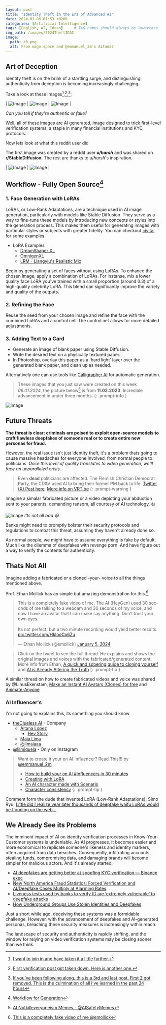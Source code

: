 ```yaml
---
layout: post
title: "Identity Theft in the Era of Advanced AI"
date: 2024-01-06 01:53 +0200
categories: [Artificial Intelligence]
tags: [English, AI, Ideas]     # TAG names should always be lowercase
img_path: /images/2024TheftIDAI
image:
  path: /0.png
  alt: From mage.space and @emmanuel_2m's Aitana2
---
```


## Art of Deception

Identity theft is on the brink of a startling surge, and distinguishing authenticity from deception is becoming increasingly challenging.

Take a look at these images[^1],[^2],[^3];

| ![Image](/1.jpeg) | ![Image](/2.jpg) | ![Image](/6.jpeg) |

*Can you tell if they're authentic or fake?*

Well, all of these images are AI generated, image designed to trick first-level verification systems, a staple in many financial institutions and KYC protocols.

Now lets look at what this reddit user did

The first image was created by a reddit user **u/*harsh*** and was shared on **r/StableDiffusion**. The rest are thanks to u/*harsh*'s inspiration.

| ![Image](/3.jpeg) | ![Image](/5.png) |

## Workflow - Fully Open Source[^4]

### 1. Face Generation with LoRAs

LoRAs, or Low-Rank Adaptations, are a technique used in AI image generation, particularly with models like Stable Diffusion. They serve as a way to fine-tune these models by introducing new concepts or styles into the generation process. This makes them useful for generating images with particular styles or subjects with greater fidelity. You can checkout [civitai](https://civitai.com/) for some examples.

- LoRA Examples
  - [DreamShaper XL](https://civitai.com/models/112902/dreamshaper-xl)
  - [OmnigenXL](https://civitai.com/models/203014/omnigenxl-nsfw-and-sfw)
  - [LRM - Liangyiu's Realistic Mix](https://civitai.com/models/81304/lrm-liangyius-realistic-mix)

Begin by generating a set of faces without using LoRAs. To enhance the chosen image, apply a combination of LoRAs.
For instanse, mix a lower quality face LoRA you've trained with a small proportion (around 0.3) of a high-quality celebrity LoRA.
This blend can significantly improve the variety and quality of the outputs.

### 2. Refining the Face

Reuse the seed from your chosen image and refine the face with the combined LoRAs and a control net. The control net allows for more detailed adjustments.

### 3. Adding Text to a Card

- Generate an image of blank paper using Stable Diffusion.
- Write the desired text on a physically textured paper.
- In Photoshop, overlay this paper as a 'hard light' layer over the generated blank paper, and clean up as needed.

Alternatively one can use tools like [Calligrapher AI](https://www.calligrapher.ai/) for automatic generation.

> These images that you just saw were created on this week *06.01.2024*, the picture below[^5] is from **11.02.2023**. Incredible advancement in under three months.
{: .prompt-info }

![Image](/7.jpeg)

## Future Threats

**The threat is clear: criminals are poised to exploit open-source models to craft flawless deepfakes of someone real or to create entire new personas for fraud.**

However, the real issue isn't just identity theft, it's a problem thats going to cause massive headaches for everyone involved, from normal people to politicians. *Once this level of quality translates to video generation, we'll face an unparalleled crisis.*

> Even **dead** politicians are affected. The Flemish Christian Democrat Party, the CD&V used AI to bring their former PM back to life. [Twitter (X) Post here](https://twitter.com/cdenv/status/1732479890178412877).
> [More info on VRT.be](https://www.vrt.be/vrtnws/en/2023/12/07/_the-beast-is-back-christian-democrats-bring-former-pm-back-to/)
{: .prompt-warning }

Imagine a simalar fabricated picture or a video depicting your abduction sent to your parents, demanding ransom, all courtesy of AI technology. 👍

![Image](/8.png) *I'ts not all bad 😅*

Banks might need to promptly bolster their security protocols and regulations to combat this threat, assuming they haven't already done so.

As normal people, we might have to assume everything is fake by default. Much like the dilemma of deepfakes with revenge porn. And have figure out a way to verify the contents for authenticity.

## Thats Not All

Imagine adding a fabricated or a cloned -your- voice to all the things mentioned above.

Prof. Ethan Mollick has an simple but amazing demonstration for this.[^6]

<blockquote class="twitter-tweet"><p lang="en" dir="ltr">This is a completely fake video of me. The AI (HeyGen) used 30 seconds of me talking to a webcam and 30 seconds of my voice, and now I have an avatar that I can make say anything. Don&#39;t trust your own eyes.<br><br>Its not perfect, but a two minute recording would yield better results. <a href="https://t.co/HkIooCo6Zu">pic.twitter.com/HkIooCo6Zu</a></p>&mdash; Ethan Mollick (@emollick) <a href="https://twitter.com/emollick/status/1743146951749533897?ref_src=twsrc%5Etfw">January 5, 2024</a></blockquote> <script async src="https://platform.twitter.com/widgets.js" charset="utf-8"></script>

> Click on the tweet to see the full thread. He explains and shows the original images and voices with the fabricated/generated content.
> More info from Ethan, [A quick and sobering guide to cloning yourself](https://www.oneusefulthing.org/p/a-quick-and-sobering-guide-to-cloning) and [AI is Already Altering the Truth](https://www.oneusefulthing.org/i/140341342/ai-is-already-altering-the-truth) 
{: .prompt-tip }

A similar thread on how to create fabricated videos and voice was shared by @LinusEkenstam, [Make an Instant AI Avatars (Clones) for free](https://twitter.com/LinusEkenstam/status/1728069915301581080) and [Animate-Anyone](https://twitter.com/LinusEkenstam/status/1730356019182829571)

### AI Influencer's

I'm not going to explains this, its something you should know

- [theClueless AI](https://www.theclueless.ai/models) - Company
  - [Aitana Lopez](https://www.theclueless.ai/project/aitana-lopez)
    - [Hey Story](https://twitter.com/heyronir/status/1730818748981158299)
  - [Maia Lima](https://www.theclueless.ai/project/maia-lima-2)
  - [@limaiaaa](https://www.instagram.com/limaiaaa/)
- [@lilmiquela](https://www.instagram.com/lilmiquela/?hl=en) - Only on Instagram

> Want to create it your on AI Influencer? Read This!!! by [@emmanuel_2m](https://twitter.com/emmanuel_2m)
> 
> - [How to build your on AI #influencers in 30 minutes](https://twitter.com/emmanuel_2m/status/1743178167710552566)
> - [Creating with LoRA](https://twitter.com/emmanuel_2m/status/1743178187126030345)
> - [An AI character made with Scenario](https://twitter.com/emmanuel_2m/status/1738358988193092085)
> - [Character consistency](https://twitter.com/emmanuel_2m/status/1743613492521791842)
{: .prompt-tip }

Comment form the dude that invented LoRA (Low-Rank Adaptations), Simo Ryu. [Little did I realize year later thousands of deepfake waifu LoRAs would be flooding on the web...](https://twitter.com/cloneofsimo/status/1743291012276179240)

## We Already See its Problems

The imminent impact of AI on identity verification processes in Know-Your-Customer systems is undeniable. As AI progresses, it becomes easier and more economical to replicate someone's likeness and identity markers, often acquired from data breaches. Consequently, infiltrating accounts, stealing funds, compromising data, and damaging brands will become simpler for malicious actors. And it's already started;

- [AI deepfakes are getting better at spoofing KYC verification — Binance exec](https://cointelegraph.com/news/binance-rise-in-deepfake-customer-checks-verification)
- [New North America Fraud Statistics: Forced Verification and AI/Deepfake Cases Multiply at Alarming Rates](https://finance.yahoo.com/news/north-america-fraud-statistics-forced-130500823.html)
- [Liveness tests used by banks to verify ID are ‘extremely vulnerable’ to deepfake attacks](https://www.theverge.com/2022/5/18/23092964/deepfake-attack-facial-recognition-liveness-test-banks-sensity-report)
- [How Underground Groups Use Stolen Identities and Deepfakes](https://www.trendmicro.com/en_us/research/22/i/how-underground-groups-use-stolen-identities-and-deepfakes.html)

Just a short while ago, deceiving these systems was a formidable challenge. However, with the advancement of deepfakes and AI-generated personas, breaching these security measures is increasingly within reach.

The landscape of security and authenticity is rapidly shifting, and the window for relying on video verification systems may be closing sooner than we think.

[^1]: [I want to join in and have taken it a little further.](https://www.reddit.com/r/StableDiffusion/comments/18zt733/i_want_to_join_in_and_have_taken_it_a_little/)
[^2]: [First verification post got taken down. Here is another one.](https://www.reddit.com/r/StableDiffusion/comments/18yf5dk/first_verification_post_got_taken_down_here_is/)
[^3]: [If you've been following along, this is a 3rd and last post. First 2 got removed. This is the culmination of all I've learned in the past 24 hours](https://www.reddit.com/r/StableDiffusion/comments/18yq5r4/if_youve_been_following_along_this_is_a_3rd_and/)
[^4]: [Workflow for Generation](https://www.reddit.com/r/StableDiffusion/comments/18yq5r4/comment/kgco82f/)
[^5]: [AI Notkilleveryoneism Memes - @AISafetyMemes](https://twitter.com/AISafetyMemes/status/1743241432482119823/photo/1)
[^6]: [This is a completely fake video of me @emollick](https://twitter.com/emollick/status/1743146951749533897)
